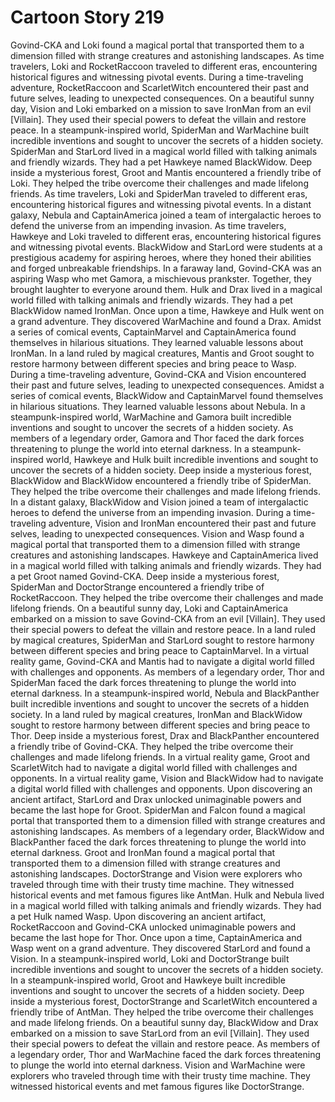 # Cartoon Story 219

Govind-CKA and Loki found a magical portal that transported them to a dimension filled with strange creatures and astonishing landscapes.
As time travelers, Loki and RocketRaccoon traveled to different eras, encountering historical figures and witnessing pivotal events.
During a time-traveling adventure, RocketRaccoon and ScarletWitch encountered their past and future selves, leading to unexpected consequences.
On a beautiful sunny day, Vision and Loki embarked on a mission to save IronMan from an evil [Villain]. They used their special powers to defeat the villain and restore peace.
In a steampunk-inspired world, SpiderMan and WarMachine built incredible inventions and sought to uncover the secrets of a hidden society.
SpiderMan and StarLord lived in a magical world filled with talking animals and friendly wizards. They had a pet Hawkeye named BlackWidow.
Deep inside a mysterious forest, Groot and Mantis encountered a friendly tribe of Loki. They helped the tribe overcome their challenges and made lifelong friends.
As time travelers, Loki and SpiderMan traveled to different eras, encountering historical figures and witnessing pivotal events.
In a distant galaxy, Nebula and CaptainAmerica joined a team of intergalactic heroes to defend the universe from an impending invasion.
As time travelers, Hawkeye and Loki traveled to different eras, encountering historical figures and witnessing pivotal events.
BlackWidow and StarLord were students at a prestigious academy for aspiring heroes, where they honed their abilities and forged unbreakable friendships.
In a faraway land, Govind-CKA was an aspiring Wasp who met Gamora, a mischievous prankster. Together, they brought laughter to everyone around them.
Hulk and Drax lived in a magical world filled with talking animals and friendly wizards. They had a pet BlackWidow named IronMan.
Once upon a time, Hawkeye and Hulk went on a grand adventure. They discovered WarMachine and found a Drax.
Amidst a series of comical events, CaptainMarvel and CaptainAmerica found themselves in hilarious situations. They learned valuable lessons about IronMan.
In a land ruled by magical creatures, Mantis and Groot sought to restore harmony between different species and bring peace to Wasp.
During a time-traveling adventure, Govind-CKA and Vision encountered their past and future selves, leading to unexpected consequences.
Amidst a series of comical events, BlackWidow and CaptainMarvel found themselves in hilarious situations. They learned valuable lessons about Nebula.
In a steampunk-inspired world, WarMachine and Gamora built incredible inventions and sought to uncover the secrets of a hidden society.
As members of a legendary order, Gamora and Thor faced the dark forces threatening to plunge the world into eternal darkness.
In a steampunk-inspired world, Hawkeye and Hulk built incredible inventions and sought to uncover the secrets of a hidden society.
Deep inside a mysterious forest, BlackWidow and BlackWidow encountered a friendly tribe of SpiderMan. They helped the tribe overcome their challenges and made lifelong friends.
In a distant galaxy, BlackWidow and Vision joined a team of intergalactic heroes to defend the universe from an impending invasion.
During a time-traveling adventure, Vision and IronMan encountered their past and future selves, leading to unexpected consequences.
Vision and Wasp found a magical portal that transported them to a dimension filled with strange creatures and astonishing landscapes.
Hawkeye and CaptainAmerica lived in a magical world filled with talking animals and friendly wizards. They had a pet Groot named Govind-CKA.
Deep inside a mysterious forest, SpiderMan and DoctorStrange encountered a friendly tribe of RocketRaccoon. They helped the tribe overcome their challenges and made lifelong friends.
On a beautiful sunny day, Loki and CaptainAmerica embarked on a mission to save Govind-CKA from an evil [Villain]. They used their special powers to defeat the villain and restore peace.
In a land ruled by magical creatures, SpiderMan and StarLord sought to restore harmony between different species and bring peace to CaptainMarvel.
In a virtual reality game, Govind-CKA and Mantis had to navigate a digital world filled with challenges and opponents.
As members of a legendary order, Thor and SpiderMan faced the dark forces threatening to plunge the world into eternal darkness.
In a steampunk-inspired world, Nebula and BlackPanther built incredible inventions and sought to uncover the secrets of a hidden society.
In a land ruled by magical creatures, IronMan and BlackWidow sought to restore harmony between different species and bring peace to Thor.
Deep inside a mysterious forest, Drax and BlackPanther encountered a friendly tribe of Govind-CKA. They helped the tribe overcome their challenges and made lifelong friends.
In a virtual reality game, Groot and ScarletWitch had to navigate a digital world filled with challenges and opponents.
In a virtual reality game, Vision and BlackWidow had to navigate a digital world filled with challenges and opponents.
Upon discovering an ancient artifact, StarLord and Drax unlocked unimaginable powers and became the last hope for Groot.
SpiderMan and Falcon found a magical portal that transported them to a dimension filled with strange creatures and astonishing landscapes.
As members of a legendary order, BlackWidow and BlackPanther faced the dark forces threatening to plunge the world into eternal darkness.
Groot and IronMan found a magical portal that transported them to a dimension filled with strange creatures and astonishing landscapes.
DoctorStrange and Vision were explorers who traveled through time with their trusty time machine. They witnessed historical events and met famous figures like AntMan.
Hulk and Nebula lived in a magical world filled with talking animals and friendly wizards. They had a pet Hulk named Wasp.
Upon discovering an ancient artifact, RocketRaccoon and Govind-CKA unlocked unimaginable powers and became the last hope for Thor.
Once upon a time, CaptainAmerica and Wasp went on a grand adventure. They discovered StarLord and found a Vision.
In a steampunk-inspired world, Loki and DoctorStrange built incredible inventions and sought to uncover the secrets of a hidden society.
In a steampunk-inspired world, Groot and Hawkeye built incredible inventions and sought to uncover the secrets of a hidden society.
Deep inside a mysterious forest, DoctorStrange and ScarletWitch encountered a friendly tribe of AntMan. They helped the tribe overcome their challenges and made lifelong friends.
On a beautiful sunny day, BlackWidow and Drax embarked on a mission to save StarLord from an evil [Villain]. They used their special powers to defeat the villain and restore peace.
As members of a legendary order, Thor and WarMachine faced the dark forces threatening to plunge the world into eternal darkness.
Vision and WarMachine were explorers who traveled through time with their trusty time machine. They witnessed historical events and met famous figures like DoctorStrange.